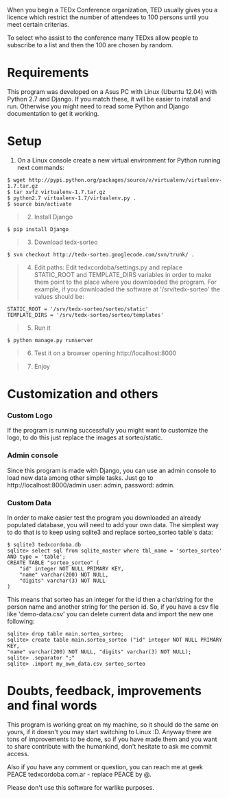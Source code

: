 When you begin a TEDx Conference organization, TED usually gives you a licence which restrict the number of attendees to 100 persons until you meet certain criterias.

To select who assist to the conference many TEDxs allow people to subscribe to a list and then the 100 are chosen by random.

# Requirements #

This program was developed on a Asus PC with Linux (Ubuntu 12.04) with Python 2.7 and Django. If you match these, it will be easier to install and run. Otherwise you might need to read some Python and Django documentation to get it working.

# Setup #

  1. On a Linux console create a new virtual environment for Python running next commands:
```
$ wget http://pypi.python.org/packages/source/v/virtualenv/virtualenv-1.7.tar.gz
$ tar xvfz virtualenv-1.7.tar.gz
$ python2.7 virtualenv-1.7/virtualenv.py .
$ source bin/activate
```

> 2. Install Django
```
$ pip install Django
```

> 3. Download tedx-sorteo
```
$ svn checkout http://tedx-sorteo.googlecode.com/svn/trunk/ .
```

> 4. Edit paths: Edit tedxcordoba/settings.py and replace STATIC\_ROOT and TEMPLATE\_DIRS variables in order to make them point to the place where you downloaded the program. For example, if you downloaded the software at '/srv/tedx-sorteo' the values should be:
```
STATIC_ROOT = '/srv/tedx-sorteo/sorteo/static'
TEMPLATE_DIRS = '/srv/tedx-sorteo/sorteo/templates'

```

> 5. Run it
```
$ python manage.py runserver
```

> 6. Test it on a browser opening http://localhost:8000

> 7. Enjoy

# Customization and others #

### Custom Logo ###
If the program is running successfully you might want to customize the logo, to do this just replace the images at sorteo/static.

### Admin console ###
Since this program is made with Django, you can use an admin console to load new data among other simple tasks. Just go to http://localhost:8000/admin user: admin, password: admin.

### Custom Data ###
In order to make easier test the program you downloaded an already populated database, you will need to add your own data. The simplest way to do that is to keep using sqlite3 and replace sorteo\_sorteo table's data:

```
$ sqlite3 tedxcordoba.db
sqlite> select sql from sqlite_master where tbl_name = 'sorteo_sorteo' AND type = 'table';
CREATE TABLE "sorteo_sorteo" (
    "id" integer NOT NULL PRIMARY KEY,
    "name" varchar(200) NOT NULL,
    "digits" varchar(3) NOT NULL
)
```

This means that sorteo has an integer for the id then a char/string for the person name and another string for the person id. So, if you have a csv file like 'demo-data.csv' you can delete current data and import the new one following:

```
sqlite> drop table main.sorteo_sorteo;
sqlite> create table main.sorteo_sorteo ("id" integer NOT NULL PRIMARY KEY, 
"name" varchar(200) NOT NULL, "digits" varchar(3) NOT NULL);
sqlite> .separator ";"
sqlite> .import my_own_data.csv sorteo_sorteo

```

# Doubts, feedback, improvements and final words #

This program is working great on my machine, so it should do the same on yours, if it doesn't you may start switching to Linux :D. Anyway there are tons of improvements to be done, so if you have made them and you want to share contribute with the humankind, don't hesitate to ask me commit access.

Also if you have any comment or question, you can reach me at geek PEACE tedxcordoba.com.ar - replace PEACE by @.

Please don't use this software for warlike purposes.